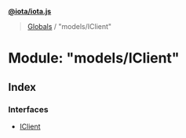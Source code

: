 **[@iota/iota.js](../README.md)**

> [Globals](../README.md) / "models/IClient"

# Module: "models/IClient"

## Index

### Interfaces

* [IClient](../interfaces/_models_iclient_.iclient.md)
